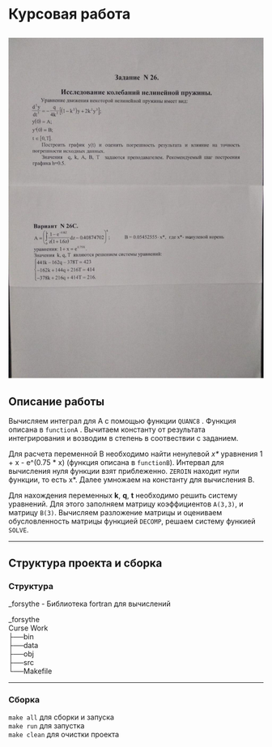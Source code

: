 # Курсовая работа 
![Исследование колебаний](https://github.com/NikRusanov/compMath/blob/master/CurseWork/tasks.jpg)
---
## Описание работы 

Вычисляем интеграл для A с помощью функции `QUANC8` . Функция  описана в `functionA` . 
Вычитаем константу от результата интегрирования и возводим в степень в соотвествии с заданием.

Для расчета переменной B необходимо найти ненулевой *x\** уравнения 1 + x - e^(0.75 * x) (функция описана в `functionB`).
Интервал для вычисления нуля  функции взят приблеженно. `ZEROIN` находит нули функции,
то есть x\*. Далее умножаем на константу для вычисления B.

Для нахождения переменных **k**, **q**, **t** необходимо решить систему уравнений. Для этого заполняем  матрицу коэффициентов `A(3,3)`, и матрицу `B(3)`.
Вычисляем разложение матрицы и оцениваем обусловленность матрицы функцией `DECOMP`, решаем систему функией `SOLVE`. 

---
## Структура проекта и сборка 
### Структура  

\_forsythe - Библиотека fortran для вычислений  

\_forsythe  
Curse Work  
├──bin   
├──data  
├──obj   
├──src  
└──Makefile 

---

### Сборка
`make all` для сборки и запуска  
`make run` для запустка  
`make clean` для очистки проекта   
